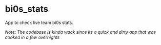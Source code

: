 # bi0s_stats

App to check live team bi0s stats.

*Note: The codebase is kinda wack since its a quick and dirty app that was cooked in a few overnights*